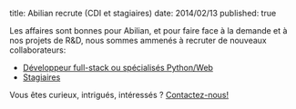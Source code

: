 title: Abilian recrute (CDI et stagiaires)
date: 2014/02/13
published: true

Les affaires sont bonnes pour Abilian, et pour faire face à la demande et à nos projets de R&D, nous sommes ammenés à recruter de nouveaux collaborateurs:

- [Développeur full-stack ou spécialisés Python/Web](/fr/a-propos/jobs/)
- [Stagiaires](/fr/a-propos/jobs/)

Vous êtes curieux, intrigués, intéressés ? [Contactez-nous!](/fr/a-propos/contact/)
